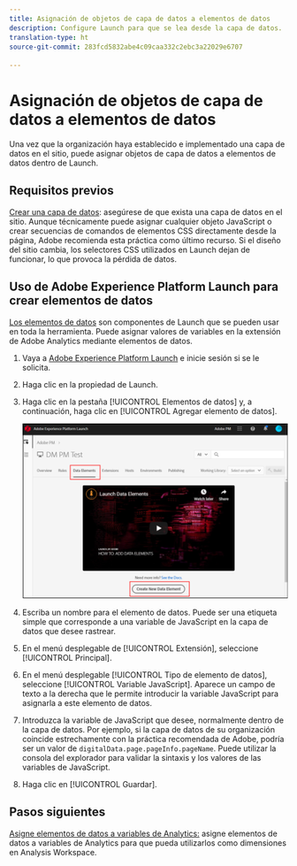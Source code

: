 ```yaml
---
title: Asignación de objetos de capa de datos a elementos de datos
description: Configure Launch para que se lea desde la capa de datos.
translation-type: ht
source-git-commit: 283fcd5832abe4c09caa332c2ebc3a22029e6707

---
```



# Asignación de objetos de capa de datos a elementos de datos

Una vez que la organización haya establecido e implementado una capa de datos en el sitio, puede asignar objetos de capa de datos a elementos de datos dentro de Launch.

## Requisitos previos

[Crear una capa de datos](../prepare/data-layer.md): asegúrese de que exista una capa de datos en el sitio. Aunque técnicamente puede asignar cualquier objeto JavaScript o crear secuencias de comandos de elementos CSS directamente desde la página, Adobe recomienda esta práctica como último recurso. Si el diseño del sitio cambia, los selectores CSS utilizados en Launch dejan de funcionar, lo que provoca la pérdida de datos.

## Uso de Adobe Experience Platform Launch para crear elementos de datos

[Los elementos de datos](https://docs.adobe.com/content/help/es-ES/launch/using/reference/manage-resources/data-elements.html#create-a-data-element) son componentes de Launch que se pueden usar en toda la herramienta. Puede asignar valores de variables en la extensión de Adobe Analytics mediante elementos de datos.

1. Vaya a [Adobe Experience Platform Launch](https://launch.adobe.com) e inicie sesión si se le solicita.
1. Haga clic en la propiedad de Launch.
1. Haga clic en la pestaña [!UICONTROL Elementos de datos] y, a continuación, haga clic en [!UICONTROL Agregar elemento de datos].

   ![crear elemento de datos](assets/createelement.png)

1. Escriba un nombre para el elemento de datos. Puede ser una etiqueta simple que corresponde a una variable de JavaScript en la capa de datos que desee rastrear.
1. En el menú desplegable de [!UICONTROL Extensión], seleccione [!UICONTROL Principal].
1. En el menú desplegable [!UICONTROL Tipo de elemento de datos], seleccione [!UICONTROL Variable JavaScript]. Aparece un campo de texto a la derecha que le permite introducir la variable JavaScript para asignarla a este elemento de datos.
1. Introduzca la variable de JavaScript que desee, normalmente dentro de la capa de datos. Por ejemplo, si la capa de datos de su organización coincide estrechamente con la práctica recomendada de Adobe, podría ser un valor de `digitalData.page.pageInfo.pageName`. Puede utilizar la consola del explorador para validar la sintaxis y los valores de las variables de JavaScript.
1. Haga clic en [!UICONTROL Guardar].

## Pasos siguientes

[Asigne elementos de datos a variables de Analytics:](elements-to-variable.md) asigne elementos de datos a variables de Analytics para que pueda utilizarlos como dimensiones en Analysis Workspace.
